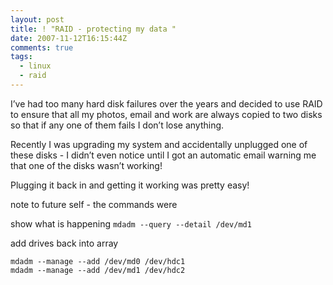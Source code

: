 ```yaml
---
layout: post
title: ! "RAID - protecting my data "
date: 2007-11-12T16:15:44Z
comments: true
tags:
  - linux
  - raid
---
```


I’ve
had too many hard disk failures over the years and decided to use RAID
to ensure that all my photos, email and work are always copied to two
disks so that if any one of them fails I don’t lose anything.

Recently I was upgrading my system and accidentally unplugged one of
these disks - I didn’t even notice until I got an automatic email
warning me that one of the disks wasn’t working!

Plugging it back in and getting it working was pretty easy!

note to future self - the commands were

show what is happening `mdadm --query --detail /dev/md1`

add drives back into array

```
mdadm --manage --add /dev/md0 /dev/hdc1
mdadm --manage --add /dev/md1 /dev/hdc2
```
